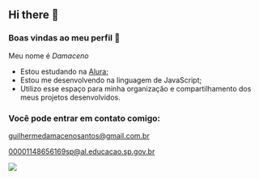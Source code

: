 ## Hi there 👋

### Boas vindas ao meu perfil 💙

Meu nome é _Damaceno_

- Estou estudando na [Alura](https://www.alura.com.br/);
- Estou me desenvolvendo na linguagem de JavaScript;
- Utilizo esse espaço para minha organização e compartilhamento dos meus projetos desenvolvidos.

### Você pode entrar em contato comigo:

guilhermedamacenosantos@gmail.com.br

00001148656169sp@al.educacao.sp.gov.br


![](https://media1.tenor.com/m/hTSj1yQbHB4AAAAC/goodnight-homer-simpson.gif)
